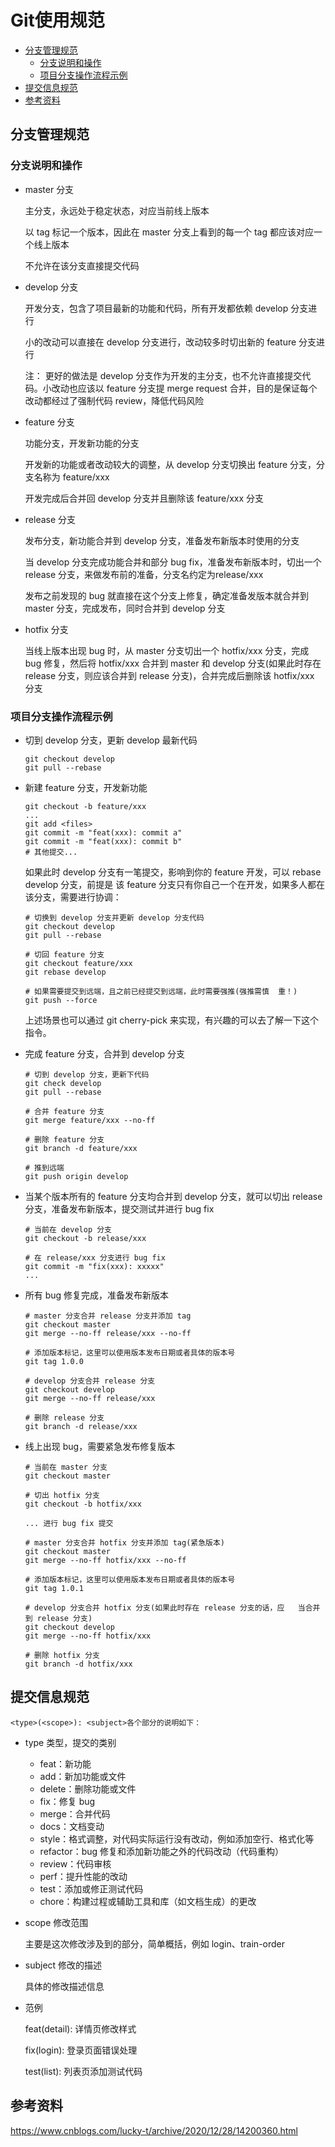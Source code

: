 # Git使用规范

* [分支管理规范](#分支管理规范)
    - [分支说明和操作](#分支说明和操作)
    - [项目分支操作流程示例](#项目分支操作流程示例)
* [提交信息规范](#提交信息规范)
* [参考资料](#参考资料)

## 分支管理规范

### 分支说明和操作

- master 分支

    主分支，永远处于稳定状态，对应当前线上版本

    以 tag 标记一个版本，因此在 master 分支上看到的每一个 tag 都应该对应一个线上版本

    不允许在该分支直接提交代码

- develop 分支

    开发分支，包含了项目最新的功能和代码，所有开发都依赖 develop 分支进行

    小的改动可以直接在 develop 分支进行，改动较多时切出新的 feature 分支进行

    注： 更好的做法是 develop 分支作为开发的主分支，也不允许直接提交代码。小改动也应该以 feature 分支提 merge request 合并，目的是保证每个改动都经过了强制代码 review，降低代码风险

- feature 分支

    功能分支，开发新功能的分支

    开发新的功能或者改动较大的调整，从 develop 分支切换出 feature 分支，分支名称为 feature/xxx

    开发完成后合并回 develop 分支并且删除该 feature/xxx 分支

- release 分支

    发布分支，新功能合并到 develop 分支，准备发布新版本时使用的分支

    当 develop 分支完成功能合并和部分 bug fix，准备发布新版本时，切出一个 release 分支，来做发布前的准备，分支名约定为release/xxx

    发布之前发现的 bug 就直接在这个分支上修复，确定准备发版本就合并到 master 分支，完成发布，同时合并到 develop 分支

- hotfix 分支

    当线上版本出现 bug 时，从 master 分支切出一个 hotfix/xxx 分支，完成 bug 修复，然后将 hotfix/xxx 合并到 master 和 develop 分支(如果此时存在 release 分支，则应该合并到 release 分支)，合并完成后删除该 hotfix/xxx 分支

### 项目分支操作流程示例
- 切到 develop 分支，更新 develop 最新代码
    ```
    git checkout develop
    ​git pull --rebase
    ```
- 新建 feature 分支，开发新功能
    ```
    git checkout -b feature/xxx
    ​...
    ​git add <files>
    ​git commit -m "feat(xxx): commit a"
    ​git commit -m "feat(xxx): commit b"
    ​# 其他提交...
    ```

    如果此时 develop 分支有一笔提交，影响到你的 feature 开发，可以 rebase develop 分支，前提是 该 feature 分支只有你自己一个在开发，如果多人都在该分支，需要进行协调：

    ```
    # 切换到 develop 分支并更新 develop 分支代码
    ​git checkout develop
    ​git pull --rebase
    ​
    ​# 切回 feature 分支
    ​git checkout feature/xxx
    ​git rebase develop
    ​
    ​# 如果需要提交到远端，且之前已经提交到远端，此时需要强推(强推需慎  重！)
    ​git push --force
    ```

    上述场景也可以通过 git cherry-pick 来实现，有兴趣的可以去了解一下这个指令。
- 完成 feature 分支，合并到 develop 分支
    ```
    # 切到 develop 分支，更新下代码
    ​git check develop
    ​git pull --rebase
    ​
    ​# 合并 feature 分支
    ​git merge feature/xxx --no-ff
    ​
    ​# 删除 feature 分支
    ​git branch -d feature/xxx
    ​
    ​# 推到远端
    ​git push origin develop
    ```

- 当某个版本所有的 feature 分支均合并到 develop 分支，就可以切出 release 分支，准备发布新版本，提交测试并进行 bug fix
    ```
    # 当前在 develop 分支
    ​git checkout -b release/xxx
    ​
    ​# 在 release/xxx 分支进行 bug fix
    ​git commit -m "fix(xxx): xxxxx"
    ...
    ```

- 所有 bug 修复完成，准备发布新版本
    ```
    # master 分支合并 release 分支并添加 tag
    ​git checkout master
    ​git merge --no-ff release/xxx --no-ff
    ​
    ​# 添加版本标记，这里可以使用版本发布日期或者具体的版本号
    ​git tag 1.0.0
    ​
    ​# develop 分支合并 release 分支
    ​git checkout develop
    ​git merge --no-ff release/xxx
    ​
    ​# 删除 release 分支
    ​git branch -d release/xxx
    ```

- 线上出现 bug，需要紧急发布修复版本
    ```
    # 当前在 master 分支
    ​git checkout master

    ​# 切出 hotfix 分支
    ​git checkout -b hotfix/xxx

    ​... 进行 bug fix 提交

    ​# master 分支合并 hotfix 分支并添加 tag(紧急版本)
    ​git checkout master
    ​git merge --no-ff hotfix/xxx --no-ff

    ​# 添加版本标记，这里可以使用版本发布日期或者具体的版本号
    ​git tag 1.0.1

    ​# develop 分支合并 hotfix 分支(如果此时存在 release 分支的话，应   当合并到 release 分支)
    ​git checkout develop
    ​git merge --no-ff hotfix/xxx

    ​# 删除 hotfix 分支
    ​git branch -d hotfix/xxx
    ```

## 提交信息规范
    <type>(<scope>): <subject>各个部分的说明如下：
- type 类型，提交的类别
    - feat：新功能
    - add：新加功能或文件
    - delete：删除功能或文件
    - fix：修复 bug
    - merge：合并代码
    - docs：文档变动
    - style：格式调整，对代码实际运行没有改动，例如添加空行、格式化等
    - refactor：bug 修复和添加新功能之外的代码改动（代码重构）
    - review：代码审核
    - perf：提升性能的改动
    - test：添加或修正测试代码
    - chore：构建过程或辅助工具和库（如文档生成）的更改

- scope 修改范围

    主要是这次修改涉及到的部分，简单概括，例如 login、train-order

- subject 修改的描述

    具体的修改描述信息
    
- 范例

    feat(detail): 详情页修改样式
    
    fix(login): 登录页面错误处理

    test(list): 列表页添加测试代码

## 参考资料
https://www.cnblogs.com/lucky-t/archive/2020/12/28/14200360.html